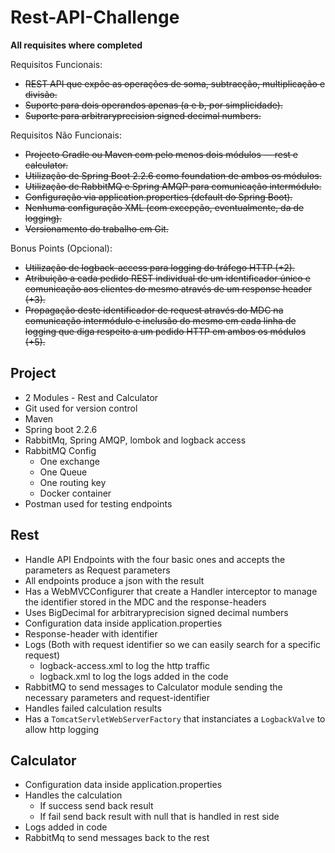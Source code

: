
# Rest-API-Challenge

**All requisites where completed**

Requisitos Funcionais:
+ ~~REST API que expõe as operações de soma, subtracção, multiplicação e divisão.~~
+ ~~Suporte para dois operandos apenas (a e b, por simplicidade).~~
+ ~~Suporte para arbitraryprecision signed decimal numbers.~~

Requisitos Não Funcionais:
+ ~~Projecto Gradle ou Maven com pelo menos dois módulos — rest e calculator.~~
+ ~~Utilização de Spring Boot 2.2.6 como foundation de ambos os módulos.~~
+ ~~Utilização de RabbitMQ e Spring AMQP para comunicação intermódulo.~~
+ ~~Configuração via application.properties (default do Spring Boot).~~
+ ~~Nenhuma configuração XML (com excepção, eventualmente, da de logging).~~
+ ~~Versionamento do trabalho em Git.~~

Bonus Points (Opcional):
+ ~~Utilização de logback-access para logging do tráfego HTTP (+2).~~
+ ~~Atribuição a cada pedido REST individual de um identificador único e comunicação aos clientes do mesmo através de um response header (+3).~~
+ ~~Propagação deste identificador de request através do MDC na comunicação intermódulo e inclusão do mesmo em cada linha de logging que diga respeito a um pedido HTTP em ambos os módulos (+5).~~

## Project

+ 2 Modules - Rest and Calculator
+ Git used for version control
+ Maven
+ Spring boot 2.2.6
+ RabbitMq, Spring AMQP, lombok and logback access
+ RabbitMQ Config
    + One exchange
    + One Queue
    + One routing key
    + Docker container
+ Postman used for testing endpoints

## Rest

+ Handle API Endpoints with the four basic ones and accepts the parameters as Request parameters
+ All endpoints produce a json with the result
+ Has a WebMVCConfigurer that create a Handler interceptor to manage the identifier stored in the MDC and the response-headers
+ Uses BigDecimal for arbitraryprecision signed decimal numbers
+ Configuration data inside application.properties
+ Response-header with identifier
+ Logs (Both with request identifier so we can easily search for a specific request)
    + logback-access.xml to log the http traffic
    + logback.xml to log the logs added in the code
+ RabbitMQ to send messages to Calculator module sending the necessary parameters and request-identifier
+ Handles failed calculation results
+ Has a `TomcatServletWebServerFactory` that instanciates a `LogbackValve` to allow http logging

## Calculator

+ Configuration data inside application.properties
+ Handles the calculation
    + If success send back result
    + If fail send back result with null that is handled in rest side
+ Logs added in code
+ RabbitMq to send messages back to the rest